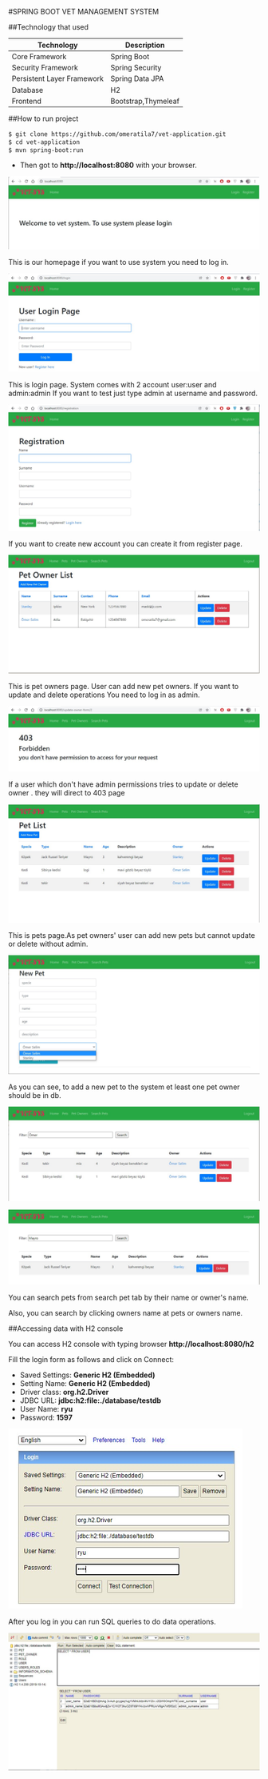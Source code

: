 #SPRING BOOT VET MANAGEMENT SYSTEM

##Technology that used

| Technology                 | Description         |
|----------------------------|---------------------|
| Core Framework             | Spring Boot         |
| Security Framework         | Spring Security     |
| Persistent Layer Framework | Spring Data JPA     |
| Database                   | H2                  |
| Frontend                   | Bootstrap,Thymeleaf |

##How to run project
```shell
$ git clone https://github.com/omeratila7/vet-application.git
$ cd vet-application
$ mvn spring-boot:run
```

- Then got to **http://localhost:8080** with your browser.

![home page](./images/homepage.jpg)

This is our homepage if you want to use system you need to log in.

![login page](./images/loginpage.jpg)

This is login page. System comes with 2 account user:user and admin:admin
If you want to test just type admin at username and password.

![register page](./images/register.jpg)

If you want to create new account you can create it from register page.

![pet owners page](./images/pet-owners.jpg)

This is pet owners page. User can add new pet owners. If you want to update
and delete operations You need to log in as admin.

![403 page](./images/403.jpg)

If a user which don't have admin permissions tries to update or delete owner .
they will direct to 403 page

![pets page](./images/pets.jpg)

This is pets page.As pet owners' user can add new pets but cannot update or delete
without admin.

![new pet](./images/new-pet.jpg)

As you can see, to add a new pet to the system et least one pet owner should be in db.

![search by owner](./images/search-by-owner-name.jpg)

![search by pet name](./images/search-by-pet-name.jpg)

You can search pets from search pet tab by their name or owner's name.

Also, you can search by clicking owners name at pets or owners name. 

##Accessing data with H2 console

You can access H2 console with typing browser **http://localhost:8080/h2**

Fill the login form as follows and click on Connect:

* 	Saved Settings: **Generic H2 (Embedded)**
* 	Setting Name: **Generic H2 (Embedded)**
* 	Driver class: **org.h2.Driver**
* 	JDBC URL: **jdbc:h2:file:./database/testdb**
* 	User Name: **ryu**
* 	Password: **1597**

![h2 console login](./images/h2-console-login.jpg)

After you log in you can run SQL queries to do data operations.

![h2 console](./images/h2-console.jpg)

